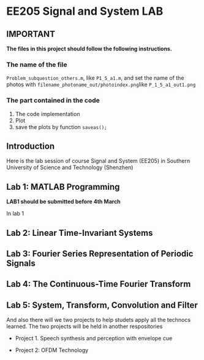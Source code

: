 # EE205 Signal and System LAB

## IMPORTANT

**The files in this project should follow the following instructions.**

### The name of the file
`Problem_subquestion_others.m`, like `P1_5_a1.m`, and set the name of the photos with `filename_photoname_out/photoindex.png`like `P_1_5_a1_out1.png`

### The part contained in the code
1. The code implementation
2. Plot
3. save the plots by function `saveas();`


## Introduction

Here is the lab session of course Signal and System (EE205) in Southern University of Science and Technology (Shenzhen)

## Lab 1: MATLAB Programming

**LAB1 should be submitted before 4th March**

In lab 1

## Lab 2: Linear Time-Invariant Systems

## Lab 3: Fourier Series Representation of Periodic Signals

## Lab 4: The Continuous-Time Fourier Transform

## Lab 5: System, Transform, Convolution and Filter

And also there will we two projects to help studets apply all the technocs learned. The two projects will be held in another respositories

- Project 1. Speech synthesis and perception with envelope cue

- Project 2: OFDM Technology
